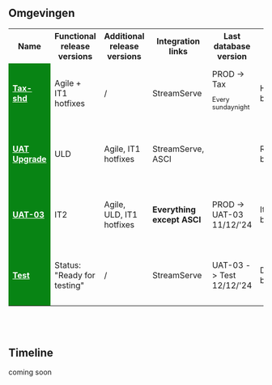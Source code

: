 ## Omgevingen
<table>
	<tr>
		<th>Name</th>
		<th>Functional release versions</th>
		<th>Additional release versions</th>
		<th>Integration links</th>
		<th>Last database version</th>
		<th>Branch</th>
		<th>D365 version</th>
	</tr>
		<tr style="height:120px">
		<td style="background-color:#088414"><a href="https://tax-shd-evrst-1.sandbox.operations.dynamics.com/" style="font-weight:bold;color:white;">Tax-shd</a></td>
		<td>Agile + IT1 hotfixes</td>
		<td>/</td>
		<td>StreamServe</td>
		<td>PROD -> Tax<br><p style="font-size:80%">Every sundaynight</p></td>
		<td>Hotfix branch</td>
		<td>10.0.41</td>
	</tr>
	<tr style="height:120px">
		<td style="background-color:#088414"><a href="https://sherpa-uat-upgrade.sandbox.operations.dynamics.com/" style="font-weight:bold;color:white;">UAT Upgrade</a></td>
		<td>ULD</td>
		<td>Agile, IT1 hotfixes</td>
		<td>StreamServe, ASCI</td>
		<td></td>
		<td>Release branch</td>
		<td>10.0.41</td>
	</tr>
	<tr style="height:120px">
		<td style="background-color:#088414"><a href="https://goed-uat-03.sandbox.operations.eu.dynamics.com/" style="font-weight:bold;color:white;">UAT-03</a></td>
		<td>IT2</td>
		<td>Agile, ULD, IT1 hotfixes</td>
		<td style="font-weight: bold">Everything<br>except ASCI</td>
		<td>PROD -> UAT-03<br>11/12/'24</td>
		<td>Iteration2 branch</td>
		<td>10.0.41</td>
	</tr>
	<tr style="height:120px">
		<td style="background-color:#088414"><a href="https://sherpa-test-2465988b8383a0fe9aos.axcloud.dynamics.com/" style="font-weight:bold;color:white;">Test</a></td>
		<td>Status:<br>"Ready for testing"</td>
		<td>/</td>
		<td>StreamServe</td>
		<td>UAT-03 -> Test<br>12/12/'24</td>
		<td>DEVOV branch</td>
		<td>10.0.41</td>
	</tr>
</table>
<br>
<br>

## Timeline

coming soon